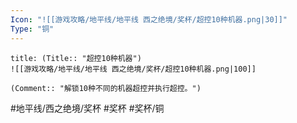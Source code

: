 ```yaml
---
Icon: "![[游戏攻略/地平线/地平线 西之绝境/奖杯/超控10种机器.png|30]]"
Type: "铜"
---
```

```ad-common-bronze-trophy
title: (Title:: "超控10种机器")
![[游戏攻略/地平线/地平线 西之绝境/奖杯/超控10种机器.png|100]]

(Comment:: "解锁10种不同的机器超控并执行超控。")
```

#地平线/西之绝境/奖杯 #奖杯 #奖杯/铜
